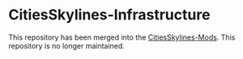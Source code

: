 # CitiesSkylines-Infrastructure
This repository has been merged into the [CitiesSkylines-Mods](https://github.com/SexyFishHorse/CitiesSkylines-Mods). This repository is no longer maintained.
